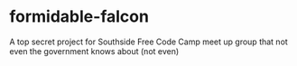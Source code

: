 # formidable-falcon
A top secret project for Southside Free Code Camp meet up group that not even the government knows about (not even)
